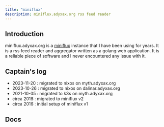 ```yaml
---
title: "miniflux"
description: miniflux.adyxax.org rss feed reader
---
```


## Introduction

miniflux.adyxax.org is a [miniflux](https://miniflux.app/) instance that I have been using for years. It is a rss feed reader and aggregator written as a golang web application. It is a reliable piece of software and I never encountered any issue with it.

## Captain's log

- 2023-11-20 : migrated to nixos on myth.adyxax.org
- 2023-10-26 : migrated to nixos on dalinar.adyxax.org
- 2021-10-05 : migrated to k3s on myth.adyxax.org
- circa 2018 : migrated to miniflux v2
- circa 2016 : initial setup of miniflux v1

## Docs
